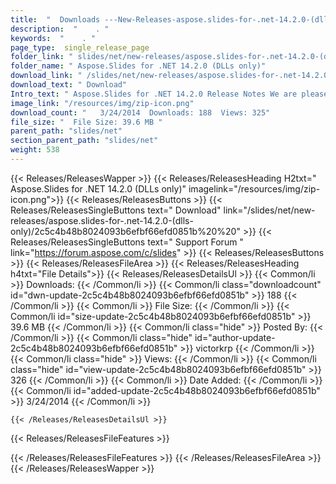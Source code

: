 ```yaml
---
title:  "  Downloads ---New-Releases-aspose.slides-for-.net-14.2.0-(dlls-only) . " 
description:  "    . " 
keywords:  "    . " 
page_type:  single_release_page
folder_link: " slides/net/new-releases/aspose.slides-for-.net-14.2.0-(dlls-only)/"
folder_name: " Aspose.Slides for .NET 14.2.0 (DLLs only)"
download_link: " /slides/net/new-releases/aspose.slides-for-.net-14.2.0-(dlls-only)/2c5c4b48b8024093b6efbf66efd0851b"
download_text: " Download"
Intro_text: " Aspose.Slides for .NET 14.2.0 Release Notes We are pleased to announce the rele..."
image_link: "/resources/img/zip-icon.png"
download_count: "   3/24/2014  Downloads: 188  Views: 325"
file_size: "  File Size: 39.6 MB "
parent_path: "slides/net"
section_parent_path: "slides/net"
weight: 538
---
```


{{< Releases/ReleasesWapper >}}
  {{< Releases/ReleasesHeading H2txt=" Aspose.Slides for .NET 14.2.0 (DLLs only)" imagelink="/resources/img/zip-icon.png">}}
  {{< Releases/ReleasesButtons >}}
    {{< Releases/ReleasesSingleButtons text=" Download" link="/slides/net/new-releases/aspose.slides-for-.net-14.2.0-(dlls-only)/2c5c4b48b8024093b6efbf66efd0851b%20%20" >}}
    {{< Releases/ReleasesSingleButtons text=" Support Forum " link="https://forum.aspose.com/c/slides" >}}
  {{< Releases/ReleasesButtons >}}
  {{< Releases/ReleasesFileArea >}}
    {{< Releases/ReleasesHeading h4txt="File Details">}}
    {{< Releases/ReleasesDetailsUl >}}
            {{< Common/li  >}} Downloads: {{< /Common/li >}} 
      {{< Common/li class="downloadcount" id="dwn-update-2c5c4b48b8024093b6efbf66efd0851b" >}} 188 {{< /Common/li >}} 
      {{< Common/li  >}} File Size: {{< /Common/li >}} 
      {{< Common/li id="size-update-2c5c4b48b8024093b6efbf66efd0851b" >}} 39.6 MB {{< /Common/li >}} 
      {{< Common/li  class="hide" >}} Posted By: {{< /Common/li >}} 
      {{< Common/li class="hide" id="author-update-2c5c4b48b8024093b6efbf66efd0851b" >}} victorkrp {{< /Common/li >}} 
      {{< Common/li class="hide"  >}} Views: {{< /Common/li >}} 
      {{< Common/li class="hide" id="view-update-2c5c4b48b8024093b6efbf66efd0851b" >}} 326 {{< /Common/li >}} 
      {{< Common/li  >}} Date Added: {{< /Common/li >}} 
      {{< Common/li id="added-update-2c5c4b48b8024093b6efbf66efd0851b" >}} 3/24/2014 {{< /Common/li >}} 

    {{< /Releases/ReleasesDetailsUl >}}

  {{< Releases/ReleasesFileFeatures >}}
      
  {{< /Releases/ReleasesFileFeatures >}}
 {{< /Releases/ReleasesFileArea >}}
{{< /Releases/ReleasesWapper >}}


